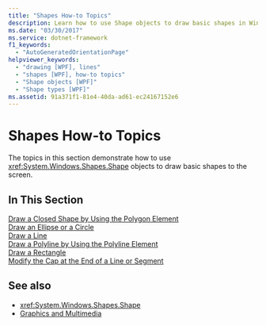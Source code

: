 ```yaml
---
title: "Shapes How-to Topics"
description: Learn how to use Shape objects to draw basic shapes in Windows Presentation Foundation (WPF).
ms.date: "03/30/2017"
ms.service: dotnet-framework
f1_keywords: 
  - "AutoGeneratedOrientationPage"
helpviewer_keywords: 
  - "drawing [WPF], lines"
  - "shapes [WPF], how-to topics"
  - "Shape objects [WPF]"
  - "Shape types [WPF]"
ms.assetid: 91a371f1-81e4-40da-ad61-ec24167152e6
---
```

# Shapes How-to Topics

The topics in this section demonstrate how to use <xref:System.Windows.Shapes.Shape> objects to draw basic shapes to the screen.  
  
## In This Section  

 [Draw a Closed Shape by Using the Polygon Element](how-to-draw-a-closed-shape-by-using-the-polygon-element.md)  
 [Draw an Ellipse or a Circle](how-to-draw-an-ellipse-or-a-circle.md)  
 [Draw a Line](how-to-draw-a-line.md)  
 [Draw a Polyline by Using the Polyline Element](how-to-draw-a-polyline-by-using-the-polyline-element.md)  
 [Draw a Rectangle](how-to-draw-a-rectangle.md)  
 [Modify the Cap at the End of a Line or Segment](how-to-modify-the-cap-at-the-end-of-a-line-or-segment.md)  
  
## See also

- <xref:System.Windows.Shapes.Shape>
- [Graphics and Multimedia](index.md)
